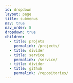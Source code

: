 ```yaml
---
id: dropdown
layout: page
title: submenus
nav: true
nav_order: 8
dropdown: true
children:
  - title: projets
    permalink: /projects/
  - title: divider
  - title: service
    permalink: /service/
  - title: divider
  - title: github
    permalink: /repositories/
---
```


